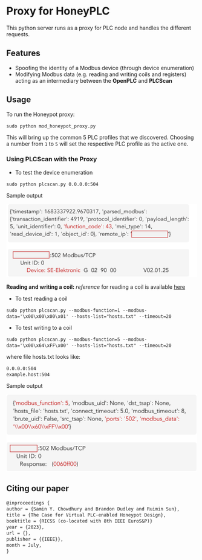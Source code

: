 # Proxy for HoneyPLC
This python server runs as a proxy for PLC node and handles the different requests.

## Features
* Spoofing the identity of a Modbus device (through device enumeration)
* Modifying Modbus data (e.g. reading and writing coils and registers) acting as an intermediary between the **OpenPLC** and **PLCScan**

## Usage
To run the Honeypot proxy:
```
sudo python mod_honeypot_proxy.py
```

This will bring up the common 5 PLC profiles that we discovered. Choosing a number from `1` to `5` will set the respective PLC profile as the active one.

### Using PLCScan with the Proxy 

- To test the device enumeration
```
sudo python plcscan.py 0.0.0.0:504
```

Sample output

![device enumeration](/proxy/figures/device_enumeration.svg)

**Reading and writing a coil:** _reference_ for reading a coil is available [here](https://www.fernhillsoftware.com/help/drivers/modbus/modbus-protocol.html#modbusTCP)

- To test reading a coil
```
sudo python plcscan.py --modbus-function=1 --modbus-data='\x00\x00\x00\x01' --hosts-list="hosts.txt" --timeout=20 
```

- To test writing to a coil
```
sudo python plcscan.py --modbus-function=5 --modbus-data='\x00\x64\xFF\x00' --hosts-list="hosts.txt" --timeout=20
```

where file hosts.txt looks like:
```
0.0.0.0:504
example.host:504
```

Sample output

![writing a coil](/proxy/figures/write_coil_1.svg)

## Citing our paper
```
@inproceedings {
author = {Samin Y. Chowdhury and Brandon Dudley and Ruimin Sun},
title = {The Case for Virtual PLC-enabled Honeypot Design},
booktitle = {RICSS (co-located with 8th IEEE EuroS&P)}
year = {2023},
url = {},
publisher = {{IEEE}},
month = July,
}
```
